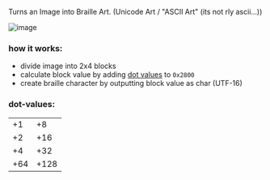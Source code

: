 <!--
 TODO:
    - make this look nicer
-->
Turns an Image into Braille Art. (Unicode Art / "ASCII Art" (its not rly ascii...))

![image](https://user-images.githubusercontent.com/43345523/124007603-cd474f80-d9db-11eb-9254-9a21392d2b99.png)

### how it works:
- divide image into 2x4 blocks
- calculate block value by adding [dot values](#dot-values) to `0x2800`
- create braille character by outputting block value as char (UTF-16)

### dot-values:
|||
|--|--|
|+1|+8|
|+2|+16|
|+4|+32|
|+64|+128|
